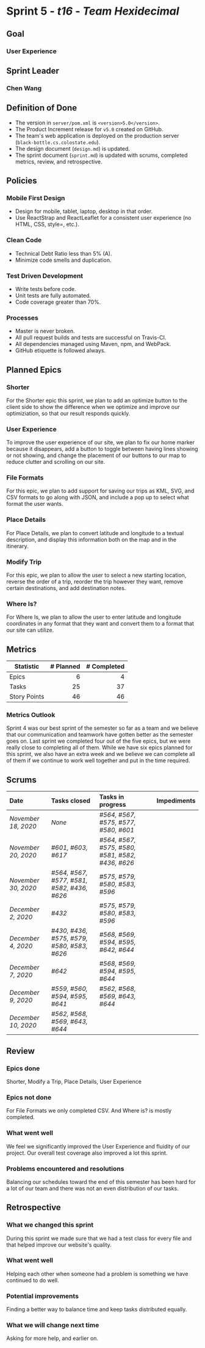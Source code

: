 # Sprint 5 - *t16* - *Team Hexidecimal*

## Goal
### User Experience

## Sprint Leader
### Chen Wang


## Definition of Done

* The version in `server/pom.xml` is `<version>5.0</version>`.
* The Product Increment release for `v5.0` created on GitHub.
* The team's web application is deployed on the production server (`black-bottle.cs.colostate.edu`).
* The design document (`design.md`) is updated.
* The sprint document (`sprint.md`) is updated with scrums, completed metrics, review, and retrospective.


## Policies

### Mobile First Design
* Design for mobile, tablet, laptop, desktop in that order.
* Use ReactStrap and ReactLeaflet for a consistent user experience (no HTML, CSS, style=, etc.).

### Clean Code
* Technical Debt Ratio less than 5% (A).
* Minimize code smells and duplication.

### Test Driven Development
* Write tests before code.
* Unit tests are fully automated.
* Code coverage greater than 70%.

### Processes
* Master is never broken. 
* All pull request builds and tests are successful on Travis-CI.
* All dependencies managed using Maven, npm, and WebPack.
* GitHub etiquette is followed always.

## Planned Epics
### Shorter
For the Shorter epic this sprint, we plan to add an optimize button to the client side to show the difference when we optimize and improve our optimiziation, so that our result responds quickly.
### User Experience
To improve the user experience of our site, we plan to fix our home marker because it disappears, add a button to toggle between having lines showing or not showing, and change the placement of our buttons to our map to reduce clutter and scrolling on our site.
### File Formats
For this epic, we plan to add support for saving our trips as KML, SVG, and CSV formats to go along with JSON, and include a pop up to select what format the user wants.
### Place Details
For Place Details, we plan to convert latitude and longitude to a textual description, and display this information both on the map and in the itinerary.
### Modify Trip
For this epic, we plan to allow the user to select a new starting location, reverse the order of a trip, reorder the trip however they want, remove certain destinations, and add destination notes.
### Where Is?
For Where Is, we plan to allow the user to enter latitude and longitude coordinates in any format that they want and convert them to a format that our site can utilize.
## Metrics

| Statistic | # Planned | # Completed |
| --- | ---: | ---: |
| Epics | 6 | 4 |
| Tasks |  25   | 37 | 
| Story Points |  46  | 46 | 

### Metrics Outlook
Sprint 4 was our best sprint of the semester so far as a team and we believe that our communication and teamwork have gotten better as the semester goes on. Last sprint we completed four out of the five epics, but we were really close to completing all of them. While we have six epics planned for this sprint, we also have an extra week and we believe we can complete all of them if we continue to work well together and put in the time required.

## Scrums

| Date | Tasks closed  | Tasks in progress | Impediments |
| :--- | :--- | :--- | :--- |
| *November 18, 2020* | *None* | *#564, #567, #575, #577, #580, #601* |  | 
| *November 20, 2020* | *#601, #603, #617* | *#564, #567, #575, #580, #581, #582, #436, #626* |  |
| *November 30, 2020* | *#564, #567, #577, #581, #582, #436, #626* | *#575, #579, #580, #583, #596* |  |
| *December 2, 2020* | *#432* | *#575, #579, #580, #583, #596* |  |
| *December 4, 2020* | *#430, #436, #575, #579, #580, #583, #626* | *#568, #569, #594, #595, #642, #644* |  |
| *December 7, 2020* | *#642* | *#568, #569, #594, #595, #644* |  |
| *December 9, 2020* | *#559, #560, #594, #595, #641* | *#562, #568, #569, #643, #644* |  |
| *December 10, 2020* | *#562, #568, #569, #643, #644* |  |  |

## Review

### Epics done  

Shorter, Modify a Trip, Place Details, User Experience 

### Epics not done 
For File Formats we only completed CSV. And Where is? is mostly completed. 

### What went well
We feel we significantly improved the User Experience and fluidity of our project. Our overall test coverage also improved a lot this sprint. 

### Problems encountered and resolutions
Balancing our schedules toward the end of this semester has been hard for a lot of our team and there was not an even distribution of our tasks. 


## Retrospective

### What we changed this sprint
During this sprint we made sure that we had a test class for every file and that helped improve our website's quality. 

### What went well
Helping each other when someone had a problem is something we have continued to do well. 

### Potential improvements
Finding a better way to balance time and keep tasks distributed equally. 

### What we will change next time
Asking for more help, and earlier on. 
